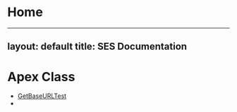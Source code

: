 # Home
---
layout: default
title: SES Documentation
---
# Apex Class

- [GetBaseURLTest](GetBaseURLTest.md)
- 

